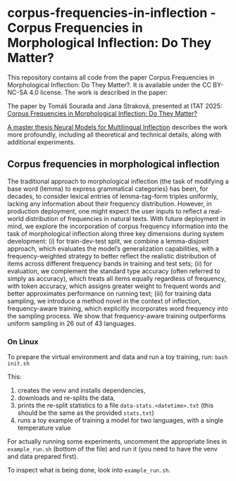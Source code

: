 # corpus-frequencies-in-inflection - Corpus Frequencies in Morphological Inflection: Do They Matter?

This repository contains all code from the paper Corpus Frequencies in Morphological Inflection: Do They Matter?. It is available under the CC BY-NC-SA 4.0 license. The work is described in the paper:

The paper by Tomáš Sourada and Jana Straková, presented at ITAT 2025: [Corpus Frequencies in Morphological Inflection: Do They Matter?](TBA)

[A master thesis Neural Models for Multilingual Inflection](http://hdl.handle.net/20.500.11956/199280) describes the work more profoundly, including all theoretical and technical 
details, along with additional experiments.

## Corpus frequencies in morphological inflection

The traditional approach to morphological inflection (the task of modifying a base word (lemma) to express
grammatical categories) has been, for decades, to consider lexical entries of lemma-tag-form triples uniformly,
lacking any information about their frequency distribution. However, in production deployment, one might
expect the user inputs to reflect a real-world distribution of frequencies in natural texts. With future deployment in
mind, we explore the incorporation of corpus frequency information into the task of morphological inflection along three
key dimensions during system development: (i) for train-dev-test split, we combine a lemma-disjoint
approach, which evaluates the model’s generalization capabilities, with a frequency-weighted strategy to
better reflect the realistic distribution of items across different frequency bands in training and test sets; (ii) for
evaluation, we complement the standard type accuracy (often referred to simply as accuracy), which treats all
items equally regardless of frequency, with token accuracy, which assigns greater weight to frequent words
and better approximates performance on running text; (iii) for training data sampling, we introduce a method
novel in the context of inflection, frequency-aware training, which explicitly incorporates word frequency into
the sampling process. We show that frequency-aware training outperforms uniform sampling in 26 out of 43
languages.


### On Linux
To prepare the virtual environment and data and run a toy training, run:
`bash init.sh`

This:
1) creates the venv and installs dependencies, 
2) downloads and re-splits the data, 
3) prints the re-split statistics to a file `data-stats.<datetime>.txt` (this should be the same as the provided `stats.txt`)
4) runs a toy example of training a model for two languages, with a single temperature value

For actually running some experiments, uncomment the appropriate lines in `example_run.sh` (bottom of the file) and run it (you need to have the venv and data prepared first).

To inspect what is being done, look into `example_run.sh`.
